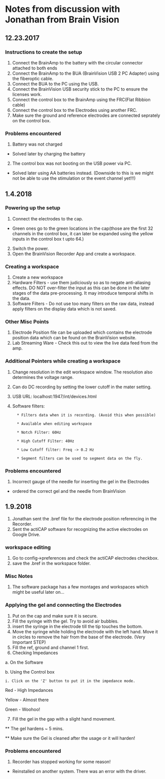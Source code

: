 # Notes from discussion with Jonathan from Brain Vision

## 12.23.2017

### Instructions to create the setup
1. Connect the BrainAmp to the battery with the circular connector attached to both ends
2. Connect the BrainAmp to the BUA (BrainVision USB 2 PC Adapter) using the fiberoptic cable.
3. Connect the BUA to the PC using the USB.
4. Connect the BrainVision USB security stick to the PC to ensure the licenses work.
5. Connect the control box to the BrainAmp using the FRC(Flat Ribbion cable)
6. Connect the control box to the Electrodes using another FRC.
7. Make sure the  ground and reference electrodes are connected seprately on the control box.

### Problems encountered
1. Battery was not charged
  - Solved later by charging the battery
2. The control box was not booting on the USB power via PC.
  - Solved later using AA batteries instead. (Downside to this is we might not be able to use the stimulation or the event channel yet!!!)

## 1.4.2018

### Powering up the setup
1. Connect the electrodes to the cap.
 - Green ones go to the green locations in the cap(those are the first 32 channels in the control box, it can later be expanded using the yellow inputs in the control box t upto 64.)

2. Switch the power.
3. Open the BrainVision Recorder App and create a workspace.

### Creating a workspace
1. Create a new workspace
2. Hardware Filters - use them judiciously so as to negate anti-aliasing effects. DO NOT over-filter the input as this can be done in the later stages of the data pre-processing. It may introduce temporal shifts in the data.
3. Software Filters - Do not use too many filters on the raw data, instead apply filters on the display data which is not saved.

### Other Misc Points
1. Electrode Position file can be uploaded which contains the electrode position data which can be found on the BrainVision website.
2. Lab Streaming Ware  - Check this out to view the live data feed from the amp.

### Additional Pointers while creating a workspace
1. Change resolution in the edit workspace window. The resolution also determines the voltage range.
2. Can do DC recording by setting the lower cutoff in the mater setting.
3. USB URL: localhost:1947/int/devices.html
4. Software filters:

         * Filters data when it is recording. (Avoid this when possible)

         * Available when editing workspace

         * Notch Filter: 60Hz

         * High Cutoff Filter: 40Hz

         * Low Cutoff filter: Freq -> 0.2 Hz

         * Segment filters can be used to segment data on the fly.

### Problems encountered
1. Incorrect gauge of the needle for inserting the gel in the Electrodes
 - ordered the correct gel and the needle from BrainVision

## 1.9.2018
1. Jonathan sent the .bref file for the electrode position referencing in the Recorder.
2. Sent the actiCAP software for recognizing the active electrodes on Google Drive.



### workspace editing
1. Go to config->preferences and check the actiCAP electrodes checkbox.
2. save the .bref in the workspace folder.

### Misc Notes
1. The software package has a few montages and workspaces which might be useful later on...

### Applying the gel and connecting the Electrodes
1. Put on the cap and make sure it is secure.
2. Fill the syringe with the gel. Try to avoid air bubbles.
3. insert the syringe in the electrode till the tip touches the bottom.
4. Move the syringe while holding the electrode with the left hand. Move it in circles to remove the hair from the base of the electrode. (Very Important STEP)
5. Fill the ref, ground and channel 1 first.
6. Checking Impedances

  a. On the Software

  b. Using the Control box

    i. Click on the 'Z' button to put it in the impedance mode.

  Red - High Impedances

  Yellow - Almost there

  Green - Woohoo!

7. Fill the gel in the gap with a slight hand movement.

** The gel hardens ~ 5 mins.

** Make sure the Gel is cleaned after the usage or it will harden!


### Problems encountered
1. Recorder has stopped working for some reason!
  - Reinstalled on another system. There was an error with the driver.
